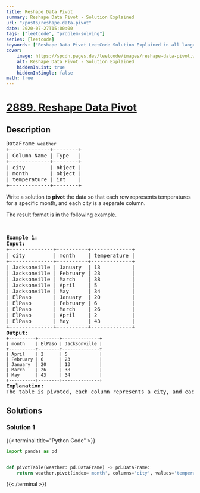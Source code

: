 ```yaml
---
title: Reshape Data Pivot
summary: Reshape Data Pivot - Solution Explained
url: "/posts/reshape-data-pivot"
date: 2020-07-27T15:00:00
tags: ["leetcode", "problem-solving"]
series: [leetcode]
keywords: ["Reshape Data Pivot LeetCode Solution Explained in all languages", "2889", "leetcode question 2889", "Reshape Data Pivot", "LeetCode", "leetcode solution in Python3 C++ Java Go PHP Ruby Swift TypeScript Rust C# JavaScript C", "GeeksforGeeks", "InterviewBit", "Coding Ninjas", "HackerRank", "HackerEarth", "CodeChef", "TopCoder", "AlgoExpert", "freeCodeCamp", "Codeforces", "GitHub", "AtCoder", "Samir Paul"]
cover:
    image: https://spcdn.pages.dev/leetcode/images/reshape-data-pivot.webp
    alt: Reshape Data Pivot - Solution Explained
    hiddenInList: true
    hiddenInSingle: false
math: true
---
```



# [2889. Reshape Data Pivot](https://leetcode.com/problems/reshape-data-pivot)


## Description

<pre>
DataFrame <code>weather</code>
+-------------+--------+
| Column Name | Type   |
+-------------+--------+
| city        | object |
| month       | object |
| temperature | int    |
+-------------+--------+
</pre>

<p>Write a solution to <strong>pivot</strong> the data so that each row represents temperatures for a specific month, and each city is a separate column.</p>

<p>The result format is in the following example.</p>

<p>&nbsp;</p>
<pre>
<strong class="example">Example 1:</strong>
<strong>Input:</strong>
+--------------+----------+-------------+
| city         | month    | temperature |
+--------------+----------+-------------+
| Jacksonville | January  | 13          |
| Jacksonville | February | 23          |
| Jacksonville | March    | 38          |
| Jacksonville | April    | 5           |
| Jacksonville | May      | 34          |
| ElPaso       | January  | 20          |
| ElPaso       | February | 6           |
| ElPaso       | March    | 26          |
| ElPaso       | April    | 2           |
| ElPaso       | May      | 43          |
+--------------+----------+-------------+
<strong>Output:</strong><code>
+----------+--------+--------------+
| month    | ElPaso | Jacksonville |
+----------+--------+--------------+
| April    | 2      | 5            |
| February | 6      | 23           |
| January  | 20     | 13           |
| March    | 26     | 38           |
| May      | 43     | 34           |
+----------+--------+--------------+</code>
<strong>Explanation:
</strong>The table is pivoted, each column represents a city, and each row represents a specific month.</pre>

## Solutions

### Solution 1

<!-- tabs:start -->

{{< terminal title="Python Code" >}}
```python
import pandas as pd


def pivotTable(weather: pd.DataFrame) -> pd.DataFrame:
    return weather.pivot(index='month', columns='city', values='temperature')
```
{{< /terminal >}}

<!-- tabs:end -->

<!-- end -->

